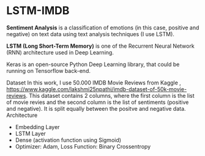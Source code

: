 # LSTM-IMDB

**Sentiment Analysis** is a classification of emotions (in this case, positive and negative) on text data using text analysis techniques (I use LSTM).


**LSTM (Long Short-Term Memory)** is one of the Recurrent Neural Network (RNN) architecture used in Deep Learning.

Keras is an open-source Python Deep Learning library, that could be running on Tensorflow back-end.

Dataset
In this work, I use 50.000 IMDB Movie Reviews from Kaggle , https://www.kaggle.com/lakshmi25npathi/imdb-dataset-of-50k-movie-reviews. This dataset contains 2 columns, where the first column is the list of movie revies and the second column is the list of sentiments (positive and negative). It is split equally between the positve and negative data.
Architecture
- Embedding Layer
- LSTM Layer
- Dense (activation function using Sigmoid)
- Optimizer: Adam, Loss Function: Binary Crossentropy
